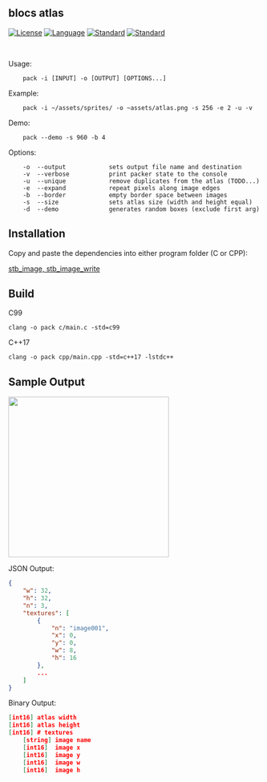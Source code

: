 ## blocs atlas

[![License](https://img.shields.io/badge/license-MIT-red.svg?style=flat-square)](https://en.wikipedia.org/wiki/C%2B%2B14)
[![Language](https://img.shields.io/badge/language-C++-yellow.svg?style=flat-square)](https://isocpp.org/)
[![Standard](https://img.shields.io/badge/c-99-blue.svg?style=flat-square)](https://en.wikipedia.org/wiki/C%2B%2B17)
[![Standard](https://img.shields.io/badge/c%2B%2B-17-green.svg?style=flat-square)](https://en.wikipedia.org/wiki/C%2B%2B17)

<br/>

Usage:
```
    pack -i [INPUT] -o [OUTPUT] [OPTIONS...] 
```

Example:
```
    pack -i ~/assets/sprites/ -o ~assets/atlas.png -s 256 -e 2 -u -v
```

Demo:
```
    pack --demo -s 960 -b 4
```

Options:
```
    -o  --output            sets output file name and destination
    -v  --verbose           print packer state to the console
    -u  --unique            remove duplicates from the atlas (TODO...)
    -e  --expand            repeat pixels along image edges
    -b  --border            empty border space between images
    -s  --size              sets atlas size (width and height equal)
    -d  --demo              generates random boxes (exclude first arg)
```

## Installation
    
Copy and paste the dependencies into either program folder (C or CPP):

[stb_image, stb_image_write](https://github.com/nothings/stb)

## Build

C99
```
clang -o pack c/main.c -std=c99
```

C++17
```
clang -o pack cpp/main.cpp -std=c++17 -lstdc++
```

## Sample Output

<img src="https://user-images.githubusercontent.com/64439681/199377410-b95fa961-01f3-4459-8fff-1ae7982ad34a.png" width="320" />

JSON Output:
```json
{
	"w": 32,
	"h": 32,
	"n": 3,
	"textures": [
		{
			"n": "image001",
			"x": 0,
			"y": 0,
			"w": 8,
			"h": 16
		},
        ...
	]
}
```

Binary Output:
```json
[int16] atlas width
[int16] atlas height
[int16] # textures
    [string] image name
    [int16]  image x
    [int16]  image y
    [int16]  image w
    [int16]  image h
```
